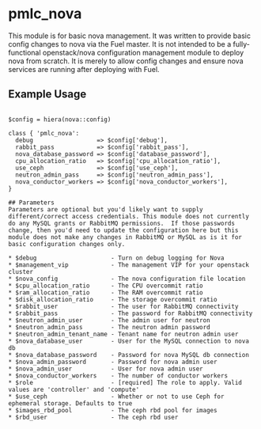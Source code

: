 # pmlc_nova
This module is for basic nova management.  It was written to provide basic config changes to nova via the Fuel master.  It is not intended to be a fully-functional openstack/nova configuration management module to deploy nova from scratch.  It is merely to allow config changes and ensure nova services are running after deploying with Fuel.

## Example Usage
```puppet

$config = hiera(nova::config)

class { 'pmlc_nova':
  debug                  => $config['debug'],
  rabbit_pass            => $config['rabbit_pass'],
  nova_database_password => $config['database_password'],
  cpu_allocation_ratio   => $config['cpu_allocation_ratio'],
  use_ceph               => $config['use_ceph'],
  neutron_admin_pass     => $config['neutron_admin_pass'],
  nova_conductor_workers => $config['nova_conductor_workers'],
}

## Parameters
Parameters are optional but you'd likely want to supply different/correct access credentials. This module does not currently do any MySQL grants or RabbitMQ permissions.  If those passwords change, then you'd need to update the configuration here but this module does not make any changes in RabbitMQ or MySQL as is it for basic configuration changes only.

* $debug                     - Turn on debug logging for Nova
* $management_vip            - The management VIP for your openstack cluster
* $nova_config               - The nova configuration file location
* $cpu_allocation_ratio      - The CPU overcommit ratio
* $ram_allocation_ratio      - The RAM overcommit ratio
* $disk_allocation_ratio     - The storage overcommit ratio
* $rabbit_user               - The user for RabbitMQ connectivity
* $rabbit_pass               - The password for RabbitMQ connectivity
* $neutron_admin_user        - The admin user for neutron
* $neutron_admin_pass        - The neutron admin password
* $neutron_admin_tenant_name - Tenant name for neutron admin user
* $nova_database_user        - User for the MySQL connection to nova db
* $nova_database_password    - Password for nova MySQL db connection
* $nova_admin_password       - Password for nova admin user
* $nova_admin_user           - User for nova admin user
* $nova_conductor_workers    - The number of conductor workers
* $role                      - [required] The role to apply. Valid values are 'controller' and 'compute'
* $use_ceph                  - Whether or not to use Ceph for ephemeral storage. Defaults to true
* $images_rbd_pool           - The ceph rbd pool for images
* $rbd_user                  - The ceph rbd user
